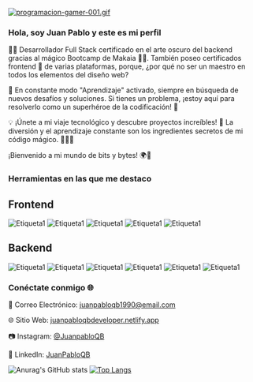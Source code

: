 [![programacion-gamer-001.gif](https://i.postimg.cc/MT3bKm4D/programacion-gamer-001.gif)](https://postimg.cc/BLD1mHJL)
### Hola, soy Juan Pablo y este es mi perfil
👨‍💻 Desarrollador Full Stack certificado en el arte oscuro del backend gracias al mágico Bootcamp de Makaia 🧙‍♂️. También poseo certificados frontend 💅 de varias plataformas, porque, ¿por qué no ser un maestro en todos los elementos del diseño web?

🧠 En constante modo "Aprendizaje" activado, siempre en búsqueda de nuevos desafíos y soluciones. Si tienes un problema, ¡estoy aquí para resolverlo como un superhéroe de la codificación! 💪

💡 ¡Únete a mi viaje tecnológico y descubre proyectos increíbles! 🚀 La diversión y el aprendizaje constante son los ingredientes secretos de mi código mágico. 👨‍💻✨

¡Bienvenido a mi mundo de bits y bytes! 🌍💾

### Herramientas en las que me destaco

## Frontend

![Etiqueta1](https://img.shields.io/badge/frontend-Html-red)
![Etiqueta1](https://img.shields.io/badge/estilos-Css-blue)
![Etiqueta1](https://img.shields.io/badge/lenguaje-JavaScript-yellow)
![Etiqueta1](https://img.shields.io/badge/framework-React-black)
![Etiqueta1](https://img.shields.io/badge/Git-GitHub-blue)

## Backend

![Etiqueta1](https://img.shields.io/badge/lenguaje-java-white)
![Etiqueta1](https://img.shields.io/badge/servidor-node-green)
![Etiqueta1](https://img.shields.io/badge/servidor-springBoot-green)
![Etiqueta1](https://img.shields.io/badge/apirest-postman-orange)
![Etiqueta1](https://img.shields.io/badge/databaseSQL-mysql-purple)
![Etiqueta1](https://img.shields.io/badge/databaseNoSQL-mongo-green)

### Conéctate conmigo 🌐

📧 Correo Electrónico: [juanpabloqb1990@email.com](mailto:juanpabloqb1990@@email.com) 


🌐 Sitio Web: [juanpabloqbdeveloper.netlify.app](https://juanpabloqbdeveloper.netlify.app/)


📷 Instagram: [@JuanpabloQB](https://www.instagram.com/juan_04041990/?hl=es-la)


👔 LinkedIn: [JuanPabloQB](https://www.linkedin.com/in/juanpabloqb/  )

![Anurag's GitHub stats](https://github-readme-stats.vercel.app/api?username=JuanPabloQB1990&show_icons=true&theme=radical)
[![Top Langs](https://github-readme-stats.vercel.app/api/top-langs/?username=JuanPabloQB1990)](https://github.com/JuanPabloQB1990/github-readme-stats)
